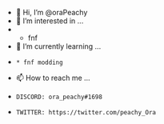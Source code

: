 - 👋 Hi, I’m @oraPeachy
- 👀 I’m interested in ...
-    * fnf
- 🌱 I’m currently learning ...
-     * fnf modding
- 📫 How to reach me ...
-     DISCORD: ora_peachy#1698
-     TWITTER: https://twitter.com/peachy_Ora

<!---
oraPeachy/oraPeachy is a ✨ special ✨ repository because its `README.md` (this file) appears on your GitHub profile.
You can click the Preview link to take a look at your changes.
--->
